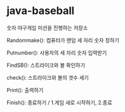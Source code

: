 # java-baseball
숫자 야구게임 미션을 진행하는 저장소

Randommake(): 컴퓨터가 랜덤 세 자리 숫자 정하기

Putnumber(): 사용자의 세 자리 숫자 입력받기

FindSB(): 스트라이크와 볼 확인하기

check(): 스트라이크와 볼의 갯수 세기

Print(): 출력하기

Finish(): 종료하기 / 1.게임 새로 시작하기, 2.종료 
